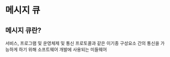 # 메시지 큐

## 메시지 큐란?

서비스, 프로그램 및 운영체제 및 통신 프로토콜과 같은 이기종 구성요소 간의 통신을 가능하게 하기 위해 소프트웨어 개발에 사용되는 미들웨어



